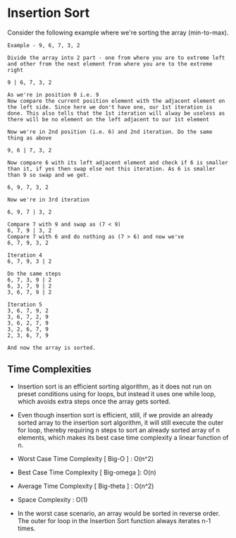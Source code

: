 # Insertion Sort

Consider the following example where we're sorting the array (min-to-max).

```text
Example - 9, 6, 7, 3, 2

Divide the array into 2 part - one from where you are to extreme left and other from the next element from where you are to the extreme right

9 | 6, 7, 3, 2

As we're in position 0 i.e. 9
Now compare the current position element with the adjacent element on the left side. Since here we don't have one, our 1st iteration is done. This also tells that the 1st iteration will alway be useless as there will be no element on the left adjacent to our 1st element

Now we're in 2nd position (i.e. 6) and 2nd iteration. Do the same thing as above

9, 6 | 7, 3, 2

Now compare 6 with its left adjacent element and check if 6 is smaller than it, if yes then swap else not this iteration. As 6 is smaller than 9 so swap and we get.

6, 9, 7, 3, 2

Now we're in 3rd iteration

6, 9, 7 | 3, 2

Compare 7 with 9 and swap as (7 < 9)
6, 7, 9 | 3, 2
Compare 7 with 6 and do nothing as (7 > 6) and now we've
6, 7, 9, 3, 2

Iteration 4
6, 7, 9, 3 | 2

Do the same steps
6, 7, 3, 9 | 2
6, 3, 7, 9 | 2
3, 6, 7, 9 | 2

Iteration 5
3, 6, 7, 9, 2
3, 6, 7, 2, 9
3, 6, 2, 7, 9
3, 2, 6, 7, 9
2, 3, 6, 7, 9

And now the array is sorted.
```

## Time Complexities

- Insertion sort is an efficient sorting algorithm, as it does not run on preset conditions using for loops, but instead it uses one while loop, which avoids extra steps once the array gets sorted.
- Even though insertion sort is efficient, still, if we provide an already sorted array to the insertion sort algorithm, it will still execute the outer for loop, thereby requiring n steps to sort an already sorted array of n elements, which makes its best case time complexity a linear function of n.

- Worst Case Time Complexity [ Big-O ] : O(n^2)
- Best Case Time Complexity [ Big-omega ]: O(n)
- Average Time Complexity [ Big-theta ] : O(n^2)
- Space Complexity : O(1)

- In the worst case scenario, an array would be sorted in reverse order. The outer for loop in the Insertion Sort function always iterates n-1 times.
